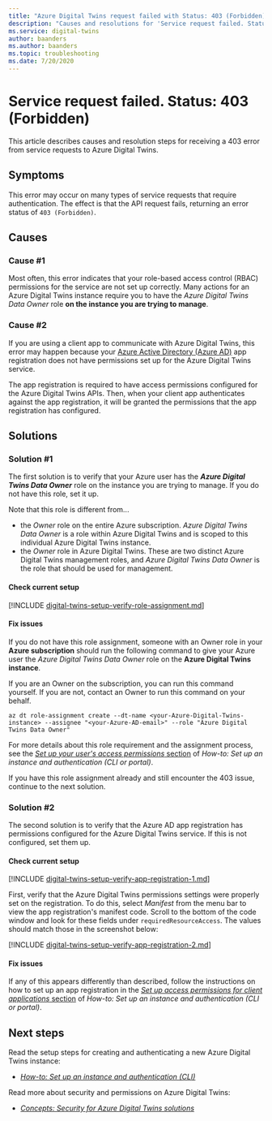 ```yaml
---
title: "Azure Digital Twins request failed with Status: 403 (Forbidden)"
description: "Causes and resolutions for 'Service request failed. Status: 403 (Forbidden)' on Azure Digital Twins."
ms.service: digital-twins
author: baanders
ms.author: baanders
ms.topic: troubleshooting
ms.date: 7/20/2020
---
```


# Service request failed. Status: 403 (Forbidden)

This article describes causes and resolution steps for receiving a 403 error from service requests to Azure Digital Twins. 

## Symptoms

This error may occur on many types of service requests that require authentication. The effect is that the API request fails, returning an error status of `403 (Forbidden)`.

## Causes

### Cause #1

Most often, this error indicates that your role-based access control (RBAC) permissions for the service are not set up correctly. Many actions for an Azure Digital Twins instance require you to have the *Azure Digital Twins Data Owner* role **on the instance you are trying to manage**. 

### Cause #2

If you are using a client app to communicate with Azure Digital Twins, this error may happen because your [Azure Active Directory (Azure AD)](../active-directory/fundamentals/active-directory-whatis.md) app registration does not have permissions set up for the Azure Digital Twins service.

The app registration is required to have access permissions configured for the Azure Digital Twins APIs. Then, when your client app authenticates against the app registration, it will be granted the permissions that the app registration has configured.

## Solutions

### Solution #1

The first solution is to verify that your Azure user has the _**Azure Digital Twins Data Owner**_ role on the instance you are trying to manage. If you do not have this role, set it up.

Note that this role is different from...
* the *Owner* role on the entire Azure subscription. *Azure Digital Twins Data Owner* is a role within Azure Digital Twins and is scoped to this individual Azure Digital Twins instance.
* the *Owner* role in Azure Digital Twins. These are two distinct Azure Digital Twins management roles, and *Azure Digital Twins Data Owner* is the role that should be used for management.

#### Check current setup

[!INCLUDE [digital-twins-setup-verify-role-assignment.md](../../includes/digital-twins-setup-verify-role-assignment.md)]

#### Fix issues 

If you do not have this role assignment, someone with an Owner role in your **Azure subscription** should run the following command to give your Azure user the *Azure Digital Twins Data Owner* role on the **Azure Digital Twins instance**. 

If you are an Owner on the subscription, you can run this command yourself. If you are not, contact an Owner to run this command on your behalf.

```azurecli
az dt role-assignment create --dt-name <your-Azure-Digital-Twins-instance> --assignee "<your-Azure-AD-email>" --role "Azure Digital Twins Data Owner"
```

For more details about this role requirement and the assignment process, see the [*Set up your user's access permissions* section](how-to-set-up-instance-CLI.md#set-up-user-access-permissions) of *How-to: Set up an instance and authentication (CLI or portal)*.

If you have this role assignment already and still encounter the 403 issue, continue to the next solution.

### Solution #2

The second solution is to verify that the Azure AD app registration has permissions configured for the Azure Digital Twins service. If this is not configured, set them up.

#### Check current setup

[!INCLUDE [digital-twins-setup-verify-app-registration-1.md](../../includes/digital-twins-setup-verify-app-registration-1.md)]

First, verify that the Azure Digital Twins permissions settings were properly set on the registration. To do this, select *Manifest* from the menu bar to view the app registration's manifest code. Scroll to the bottom of the code window and look for these fields under `requiredResourceAccess`. The values should match those in the screenshot below:

[!INCLUDE [digital-twins-setup-verify-app-registration-2.md](../../includes/digital-twins-setup-verify-app-registration-2.md)]

#### Fix issues

If any of this appears differently than described, follow the instructions on how to set up an app registration in the [*Set up access permissions for client applications* section](how-to-set-up-instance-cli.md#set-up-access-permissions-for-client-applications) of *How-to: Set up an instance and authentication (CLI or portal)*.

## Next steps

Read the setup steps for creating and authenticating a new Azure Digital Twins instance:
* [*How-to: Set up an instance and authentication (CLI)*](how-to-set-up-instance-cli.md)

Read more about security and permissions on Azure Digital Twins:
* [*Concepts: Security for Azure Digital Twins solutions*](concepts-security.md)